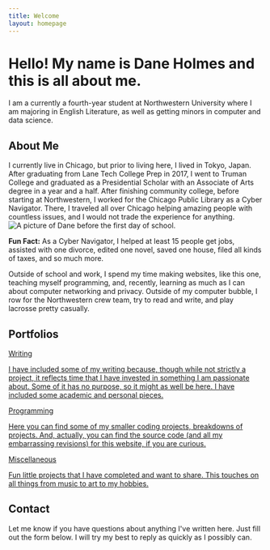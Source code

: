 ```yaml
---
title: Welcome
layout: homepage
---
```


<h1 style="font-variation-settings: 'wght' 250;">Hello! My name is <strong>Dane Holmes</strong> and this is all about me.</h1>

I am a currently a fourth-year student at Northwestern University where I am majoring in English Literature, as well as getting minors in computer and data science.

<h2>About Me</h2>
I currently live in Chicago, but prior to living here, I lived in Tokyo, Japan. After graduating from Lane Tech College Prep in 2017, I went to Truman College and graduated as a Presidential Scholar with an Associate of Arts degree in a year and a half. After finishing community college, before starting at Northwestern, I worked for the Chicago Public Library as a Cyber Navigator. There, I traveled all over Chicago helping amazing people with countless issues, and I would not trade the experience for anything.

<picture>
<source srcset="{{ site.baseurl }}/assets/images/profile-picture.webp" type="image/webp" class="cover">
<source srcset="{{ site.baseurl }}/assets/images/profile-picture.jpeg" type="image/jpeg" class="cover">
<img alt="A picture of Dane before the first day of school." src="{{ site.baseurl }}/assets/images/profile-picture.jpeg" class="cover">
</picture>

<strong>Fun Fact:</strong> As a Cyber Navigator, I helped at least 15 people get jobs, assisted with one divorce, edited one novel, saved one house, filed all kinds of taxes, and so much more.

Outside of school and work, I spend my time making websites, like this one, teaching myself programming, and, recently, learning as much as I can about computer networking and privacy. Outside of my computer bubble, I row for the Northwestern crew team, try to read and write, and play lacrosse pretty casually.

<h2>Portfolios</h2>

<div class="row">

<div class="column-third">
<p class="strong post"><a href="{{ site.baseurl }}/writing" class="visible">Writing</a></p>
</div>

<div class="column-twothird">
<p><a href="{{ site.baseurl }}/writing">I have included some of my writing because, though while not strictly a project, it reflects time that I have invested in something I am passionate about. Some of it has no purpose, so it might as well be here. I have included some academic and personal pieces.</a></p>
</div>

</div>

<div class="row">

<div class="column-third">
<p class="strong post"><a href="{{ site.baseurl }}/programming" class="visible">Programming</a></p>
</div>

<div class="column-twothird">
<p><a href="{{ site.baseurl }}/programming">Here you can find some of my smaller coding projects, breakdowns of projects. And, actually, you can find the source code (and all my embarrassing revisions) for this website, if you are curious.</a></p>
</div>

</div>

<div class="row">

<div class="column-third">
<p class="strong post"><a href="{{ site.baseurl }}/miscellaneous" class="visible">Miscellaneous</a></p>
</div>

<div class="column-twothird">
<p><a href="{{ site.baseurl }}/miscellaneous">Fun little projects that I have completed and want to share. This touches on all things from music to art to my hobbies.</a></p>
</div>

</div>

<h2>Contact</h2>
Let me know if you have questions about anything I've written here. Just fill out the form below. I will try my best to reply as quickly as I possibly can.
